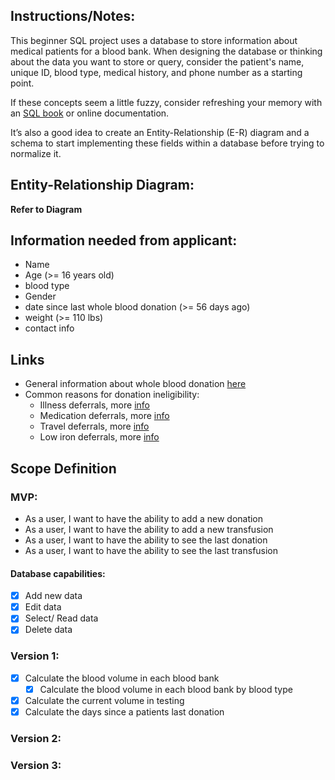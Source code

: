 
## Instructions/Notes:

This beginner SQL project uses a database to store information about medical patients for a blood bank. When designing the database or thinking about the data you want to store or query, consider the patient's name, unique ID, blood type, medical history, and phone number as a starting point.

If these concepts seem a little fuzzy, consider refreshing your memory with an [SQL book](https://hackr.io/blog/best-sql-books) or online documentation.

It’s also a good idea to create an Entity-Relationship (E-R) diagram and a schema to start implementing these fields within a database before trying to normalize it.

## Entity-Relationship Diagram:
**Refer to Diagram**

## Information needed from applicant:
- Name
- Age (>= 16 years old)
- blood type
- Gender
- date since last whole blood donation (>= 56 days ago)
- weight (>= 110 lbs)
- contact info

## Links
- General information about whole blood donation [here](https://www.redcrossblood.org/donate-blood/how-to-donate/types-of-blood-donations/whole-blood-donation.html)
- Common reasons for donation ineligibility:
    - Illness deferrals, more [info](https://www.redcrossblood.org/faq.html#eligibility-health)
    - Medication deferrals, more [info](https://www.redcrossblood.org/faq.html#eligibility-medications)
    - Travel deferrals, more [info](https://www.redcrossblood.org/faq.html#eligibility-travel)
    -  Low iron deferrals, more [info](https://www.redcrossblood.org/donate-blood/blood-donation-process/before-during-after/iron-blood-donation.html)

## Scope Definition
### MVP:
- As a user, I want to have the ability to add a new donation
- As a user, I want to have the ability to add a new transfusion
- As a user, I want to have the ability to see the last donation
- As a user, I want to have the ability to see the last transfusion
#### Database capabilities:
- [x] Add new data
- [x] Edit data
- [x] Select/ Read data
- [x] Delete data

### Version 1:
- [x] Calculate the blood volume in each blood bank
    - [x] Calculate the blood volume in each blood bank by blood type
- [x] Calculate the current volume in testing
- [x] Calculate the days since a patients last donation
### Version 2:
### Version 3: